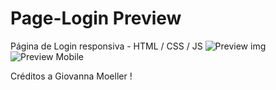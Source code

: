 # Page-Login Preview
Página de Login responsiva - HTML / CSS / JS
![Preview img](https://user-images.githubusercontent.com/72823459/112191133-76fc9080-8be4-11eb-9d66-4242bc2da07a.png)
![Preview Mobile](https://user-images.githubusercontent.com/72823459/112191345-aca17980-8be4-11eb-9452-8b4f4f33e7b5.png)


Créditos a Giovanna Moeller !

